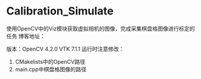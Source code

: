 # Calibration_Simulate
使用OpenCV中的Viz模块获取虚拟相机的图像，完成采集棋盘格图像进行标定的任务
博客地址：

版本：OpenCV 4.2.0 
      VTK 7.1.1
运行时注意修改：
1. CMakelists中的OpenCV路径
2. main.cpp中棋盘格图像的路径
